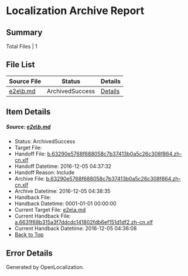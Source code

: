 # <a name='report-top'></a> Localization Archive Report

## Summary
 Total Files | 1

## File List
 Source File | Status | Details 
 ----------- | ------ | ------- 
 [e2e\b.md](https://github.com/OpenLocalizationTestOrg/ol-test0/blob/507c92946cf659ebb76a7d64163333bf0a79150b/e2e/b.md) | ArchivedSuccess | [Details](#47298a0b5206b80c620e82ab9b8697a74edaed942)

## Item Details
##### <a name='47298a0b5206b80c620e82ab9b8697a74edaed942'></a> Source: [e2e\b.md](https://github.com/OpenLocalizationTestOrg/ol-test0/blob/507c92946cf659ebb76a7d64163333bf0a79150b/e2e/b.md)
* Status: ArchivedSuccess
* Target File: 
* Handoff File: [b.63290e5768f688058c7b37413b0a5c26c308f864.zh-cn.xlf](https://github.com/OpenLocalizationTestOrg/ol-test0-handoff/blob/aee424e865faf504b696ea536ca14f5006566413/ol-handoff/OpenLocalizationTestOrg/ol-test0-zhcn/shujia/ht/b.63290e5768f688058c7b37413b0a5c26c308f864.zh-cn.xlf)
* Handoff Datetime: 2016-12-05 04:37:32
* Handoff Reason: Include
* Archive File: [b.63290e5768f688058c7b37413b0a5c26c308f864.zh-cn.xlf](https://github.com/OpenLocalizationTestOrg/ol-test0-handoff/blob/6961bd62721afe4e86a4b0e9c0345062762c9c6e/ol-archive/OpenLocalizationTestOrg/ol-test0-zhcn/shujia/ht/b.63290e5768f688058c7b37413b0a5c26c308f864.zh-cn.xlf)
* Archive Datetime: 2016-12-05 04:38:35
* Handback File: 
* Handback Datetime: 0001-01-01 00:00:00
* Current Target File: [e2e\a.md](https://github.com/OpenLocalizationTestOrg/ol-test0-zhcn/blob/5a078ee160c75ff6dd1148d2cd96ae4d315561dd/e2e/a.md)
* Current Handback File: [a.6631f68b315a3f7ddcdc141802fdb6ef151d1df2.zh-cn.xlf](https://github.com/OpenLocalizationTestOrg/ol-test0-handback/blob/2175e7751f3fa896a8fa86284ee4a4f3469b2d53/ol-handback/OpenLocalizationTestOrg/ol-test0-zhcn/shujia/ht/a.6631f68b315a3f7ddcdc141802fdb6ef151d1df2.zh-cn.xlf)
* Current Handback Datetime: 2016-12-05 04:36:08
* [Back to Top](#report-top)


## Error Details

Generated by OpenLocalization.

